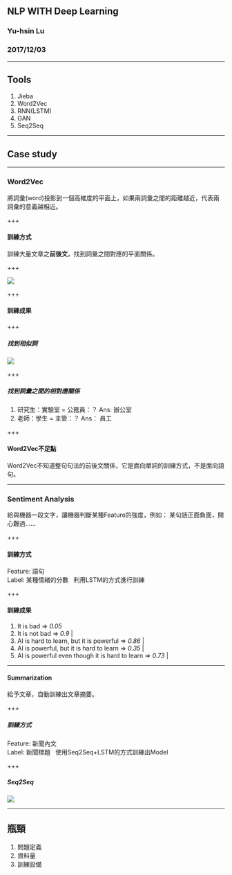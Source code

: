 ## NLP WITH Deep Learning
### Yu-hsin Lu
### 2017/12/03

---

## Tools
1. Jieba
1. Word2Vec
1. RNN(LSTM)
1. GAN
1. Seq2Seq

---

## Case study

---

### Word2Vec
將詞彙(word)投影到一個高維度的平面上，如果兩詞彙之間的距離越近，代表兩詞彙的意義越相近。

+++

#### 訓練方式
訓練大量文章之**前後文**，找到詞彙之間對應的平面關係。

+++

![](http://mccormickml.com/assets/word2vec/training_data.png)

+++

#### 訓練成果

+++

##### 找到相似詞

![](https://raw.githubusercontent.com/dominiek/word2vec-explorer/master/public/screenshots/tsne-10k.png?size=auto)

+++

##### 找到詞彙之間的相對應關係
 1. 研究生：實驗室 = 公務員：？ Ans: 辦公室
 1. 老師：學生 = 主管：？ Ans： 員工

+++

#### Word2Vec不足點
Word2Vec不知道整句句法的前後文關係，它是面向單詞的訓練方式，不是面向語句。

---

### Sentiment Analysis
給與機器一段文字，讓機器判斷某種Feature的強度，例如： 某句話正面負面，開心難過......

+++

#### 訓練方式
Feature: 語句  
Label: 某種情緒的分數  
利用LSTM的方式進行訓練

+++

#### 訓練成果
1. It is bad => *0.05*
2. It is not bad => *0.9* |
3. AI is hard to learn, but it is powerful => *0.86* |
4. AI is powerful, but it is hard to learn => *0.35* |
5. AI is powerful even though it is hard to learn => *0.73* |

---

#### Summarization
給予文章，自動訓練出文章摘要。

+++

##### 訓練方式
Feature: 新聞內文  
Label: 新聞標題  
使用Seq2Seq+LSTM的方式訓練出Model

+++

##### Seq2Seq
![](https://i.imgur.com/Vlm0rBw.png)

---

## 瓶頸
1. 問題定義
2. 資料量
3. 訓練設備
